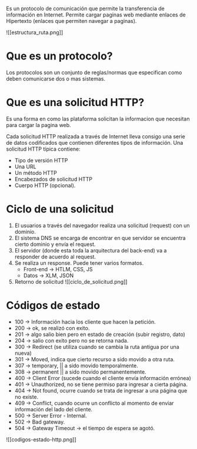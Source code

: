 Es un protocolo de comunicación que permite la transferencia de información en Internet. Permite cargar paginas web mediante enlaces de Hipertexto (enlaces que permiten navegar a paginas).

![[estructura_ruta.png]]
# Que es un protocolo?
Los protocolos son un conjunto de reglas/normas que especifican como deben comunicarse dos o mas sistemas.
# Que es una solicitud HTTP?
Es una forma en como las plataforma solicitan la informacion que necesitan para cargar la pagina web.

Cada solicitud HTTP realizada a través de Internet lleva consigo una serie de datos codificados que contienen diferentes tipos de información. Una solicitud HTTP típica contiene:

- Tipo de versión HTTP
- Una URL 
- Un método HTTP 
- Encabezados de solicitud HTTP 
- Cuerpo HTTP (opcional).
# Ciclo de una solicitud
1. El usuarios a través del navegador realiza una solicitud (request) con un dominio.
2. El sistema DNS se encarga de encontrar en que servidor se encuentra cierto dominio y envía el request.
3. El servidor (donde esta toda la arquitectura del back-end) va a responder de acuerdo al request.
4. Se realiza un response. Puede tener varios formatos. 
	- Front-end -> HTLM, CSS, JS
	- Datos -> XLM, JSON
5. Retorno de solicitud
![[ciclo_de_solicitud.png]]

# Códigos de estado
- 100 -> Información hacia los cliente que hacen la petición.
- 200 -> ok, se realizó con exito.
- 201 -> algo salio bien pero en estado de creación (subir registro, dato)
- 204 -> salio con exito pero no se retorna nada.
- 300 -> Redirect (se utiliza cuando se cambia la ruta antigua por una nueva)
- 301 -> Moved, indica que cierto recurso a sido movido a otra ruta.
- 307 -> temporary, || a sido movido temporalmente.
- 308 -> permanent || a sido movido permanentemente.
- 400 -> Client Error (sucede cuando el cliente envía información errónea)
- 401 -> Unauthorized, no se tiene permiso para ingresar a cierta página.
- 404 -> Not found, ocurre cuando se trata de ingresar a una página que no existe.
- 409 -> Conflict, cuando ocurre un conflicto al momento de enviar información del lado del cliente.
- 500 -> Server Error - Internal.
- 502 -> Bad gateway.
- 504 -> Gateway Timeout -> el tiempo de espera se agotó.

![[codigos-estado-http.png]]